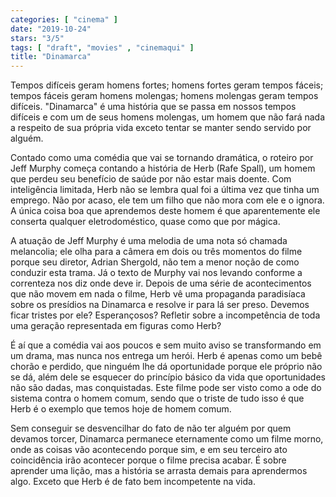 ```yaml
---
categories: [ "cinema" ]
date: "2019-10-24"
stars: "3/5"
tags: [ "draft", "movies" , "cinemaqui" ]
title: "Dinamarca"
---
```

Tempos difíceis geram homens fortes; homens fortes geram tempos fáceis;
tempos fáceis geram homens molengas; homens molengas geram tempos
difíceis. "Dinamarca" é uma história que se passa em nossos tempos
difíceis e com um de seus homens molengas, um homem que não fará nada
a respeito de sua própria vida exceto tentar se manter sendo servido
por alguém.

Contado como uma comédia que vai se tornando dramática, o roteiro por
Jeff Murphy começa contando a história de Herb (Rafe Spall), um homem
que perdeu seu benefício de saúde por não estar mais doente. Com
inteligência limitada, Herb não se lembra qual foi a última vez que
tinha um emprego. Não por acaso, ele tem um filho que não mora com
ele e o ignora. A única coisa boa que aprendemos deste homem é que
aparentemente ele conserta qualquer eletrodoméstico, quase como que
por mágica.

A atuação de Jeff Murphy é uma melodia de uma nota só chamada
melancolia; ele olha para a câmera em dois ou três momentos do filme
porque seu diretor, Adrian Shergold, não tem a menor noção de como
conduzir esta trama. Já o texto de Murphy vai nos levando conforme a
correnteza nos diz onde deve ir. Depois de uma série de acontecimentos
que não movem em nada o filme, Herb vê uma propaganda paradisíaca
sobre os presídios na Dinamarca e resolve ir para lá ser preso. Devemos
ficar tristes por ele? Esperançosos? Refletir sobre a incompetência
de toda uma geração representada em figuras como Herb?

É aí que a comédia vai aos poucos e sem muito aviso se transformando
em um drama, mas nunca nos entrega um herói. Herb é apenas como um
bebê chorão e perdido, que ninguém lhe dá oportunidade porque ele
próprio não se dá, além dele se esquecer do princípio básico da
vida que oportunidades não são dadas, mas conquistadas. Este filme pode
ser visto como a ode do sistema contra o homem comum, sendo que o triste
de tudo isso é que Herb é o exemplo que temos hoje de homem comum.

Sem conseguir se desvencilhar do fato de não ter alguém por quem
devamos torcer, Dinamarca permanece eternamente como um filme morno,
onde as coisas vão acontecendo porque sim, e em seu terceiro ato
coincidência irão acontecer porque o filme precisa acabar. É sobre
aprender uma lição, mas a história se arrasta demais para aprendermos
algo. Exceto que Herb é de fato bem incompetente na vida.

